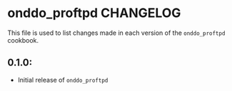 onddo_proftpd CHANGELOG
=======================

This file is used to list changes made in each version of the `onddo_proftpd` cookbook.

## 0.1.0:

* Initial release of `onddo_proftpd`
